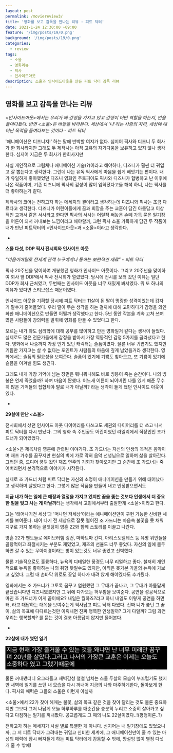 ```yaml
---
layout: post
permalink: /moviereview3/
title: '영화를 보고 감독을 만나는 리뷰 : 피트 닥터'
date: 2021-1-24 12:30:00 +09:00
feature: '/img/posts/19/0.png'
background: '/img/posts/19/0.png'
categories:
  - review
tags:
  - 소울
  - 영화리뷰
  - 픽사
  - 인사이드아웃
description: 소울과 인사이드아웃을 만든 피트 닥터 감독 리뷰 
---
```


## 영화를 보고 감독을 만나는 리뷰

*<인사이드아웃>에서는 우리가 왜 감정을 가지고 있고 감정이 어떤 역할을 하는지, 안을 들여다봤다. 반면 <소울>은 바깥을 바라본다. 세상에서 ‘나’라는 사람의 자리, 세상에 태어난 목적을 들여다보는 것이다 - 피트 닥터*



 '애니메이션은 디즈니지!' 하는 말에 반박할 여지가 없다. 심지어 픽사와 디즈니 두 회사가 한 회사라지만 그래도 두 제작사는 아직 고유의 자기다움을 보유하고 있지 않나 생각한다. 심지어 지금은 두 회사가 한회사지만

사실 개인적으로 그림체나 애니메이션 기술(?)이라고 해야하나, 디즈니가 훨씬 더 귀엽고 잘 뽑는다고 생각한다. 그런데 나는 유독 픽사에게 마음을 쉽게 빼앗기는 편이다. 내가 유일하게 좋아했었던 디즈니 영화인 주토피아도 픽사와 디즈니가 합병하고 난 이후에 나온 작품이며, 기존 디즈니에 픽사의 감성이 많이 입혀졌다고들 해석 하니, 나는 픽사를 더 좋아하는거 같다. 

제작사의 코어는 전하고자 하는 메세지의 결이라고 생각하는데 디즈니와 픽사는 조금 다르다고 생각한다. 디즈니가 어린이들에게 꿈과 희망을 주는 교훈이 담긴 아름답고 이상적인 교과서 같은 서사라고 한다면 픽사의 서사는 어릴적 써놓은 손떼 가득 묻은 일기장을 어른이 되서 꺼내보는 느낌이라고 해야할까, 그런 픽사 소울 가득하게 담긴 두 작품이 내가 만난 피트닥터의 <인사이드아웃>과 <소울>이라고 생각한다. 





-

**스물 다섯, DDP 픽사 전시회와 인사이드 아웃**





*“마음이야말로 전세계 관객 누구에게나 통하는 보편적인 재료” - 피트 닥터*



픽사 20주년을 맞이하여 개봉했던 영화가 인사이드 아웃이다. 그리고 20주년을 맞이하여 회사 앞 DDP에서 픽사 전시회가 열렸었다. 당시에 전시를 보러 갔던 이유는 일단 DDP가 회사 근처였고, 두번째는 인사이드 아웃을 너무 재밌게 봐서였다. 뭐 또 하나의 이유가 있다면 스티브잡스 때문이였다. 

인사이드 아웃을 기획할 당시에 피트 닥터는 11살이 된 딸이 명랑한 성격이었는데 갑자기 말수가 줄어들었다. 우리 딸이 무슨 생각을 하는 걸까에 대해 고민하다가 감정을 의인화한 애니메이션으로 만들면 어떨까 생각했다고 한다. 5년 동안 각본을 계속 고쳐 쓰며 많은 사람들이 창의력을 발휘해 영화를 만들 수 있었다고 한다. 

모르는 내가 봐도 심리학에 대해 공부를 많이하고 만든 영화일거 같다는 생각이 들었다. 실제로도 많은 전문가들에게 감정을 받아서 가장 역동적인 감정 5가지를 골라냈다고 한다. 영화에서 나중까지 가장 인기 있던 캐릭터는 슬픔이였다. 물론 너무 귀엽기도 했지만 기쁨만 가지고는 살 수 없다는 포인트가 사람들의 마음에 깊게 남았을거라 생각한다. 영화에서는 슬픔의 필요성을 보여준다. 슬픔이 있기에 기쁨도 찾아오고, 또 기쁨이 있기에 슬픔을 이겨낼 힘도 생긴다. 

그래도 내게 가장 기억에 남는 장면은 뭐니뭐니해도 바로 빙봉이 죽는 순간이다. 나의 빙봉은 언제 죽었을까? 하며 마음이 짠했다. 어느새 어른이 되어버린 나를 있게 해준 무수히 많은 기억들의 집합체야 말로 내가 아닐까? 라는 생각이 들게 했던 인사이드 아웃이였다. 



-

**29살에 만난 <소울>**



전시회에서 샀던 인사이드 아웃 다이어리를 다쓰고도 세권의 다이어리를 더 쓰고 나서 피트 닥터를 다시 만났다. 그의 영화 속 주인공도 어린이였던 라일리에서 직장인인 조가드너가 되어있었다.  

<소울>은 제목처럼 영혼에 관련된 이야기다. 조 가드너는 자신의 인생의 목적은 음악이며 재즈 가수를 꿈꾸지만 현실의 벽에 가로 막혀 음악 선생님으로 일하며 삶을 살아간다. 그러던 중, 드디어 꿈꿔 왔던 재즈 연주의 기회가 찾아오지만 그 순간에 조 가드너는 죽어버리면서 본격적으로 이야기가 시작된다. 

실제로 조 가드너 처럼 피트 닥터는 자신의 소명이 애니메이션을 만들기 위해 태어났다고 생각하며 살았다고 한다. 그렇게 많은 작품을 만들어 내고 인정받으면서도  

**지금 내가 하는 일에 큰 애정과 열정을 가지고 있지만 꿈을 좇는 것보다 인생에서 더 중요한 일을 잊고 사는 게 아닐까**라는 생각에서 고민에서부터 출발한게 <소울>이라고 한다. 

그는 '태어나기전 세상'과 '머나먼 저세상'이라는 애니메이션만이 구현 가능한 신비한 세계를 보여준다. 태어 나기 전 세상으로 잘못 떨어진 조 가드너는 마음속 불꽃을 못 채워 지구로 가지 못하는 골칫덩이 영혼 22와 함께 스토리를 이끌고 나간다. 

영혼 22가 멘토들로 에이브러햄 링컨, 마하트마 간디, 아리스토텔레스 등 유명 위인들을 골탕먹이고 좌절시키는 부분도 재밌었고, 재즈의 선율도 너무 좋았다. 자신의 일에 몰두하면 갈 수 있는 무아지경이라는 방이 있는것도 너무 좋았고 신박했다. 

물론 기술적으로도 훌륭하다, 뉴욕의 디테일한 풍경도 너무 리얼하고 좋다. 철저히 개인적으로 뉴욕을 좋아하는 나의 취향 탓일수도 있지만, 아직은 못가본 가을의 뉴욕에 가보고 싶었다. 그럼 내 손바닥 위로도 꽃잎 하나가 내려 앉게 해야겠다도 추가됬다. 

영화에서는 조 가드너가 그토록 꿈꾸고 염원했던 그 무대가 끝나고, 그 무대가 아름답게 끝났습니다면 디즈니였겠지만 그 뒤에 다가오는 허무함을 보여준다. 공연을 성공적으로 마친 조 가드너가 이게 끝이에요? 내일은 뭘하죠?라고 하니 내일도 이렇게 공연을 하면 돼, 라고 대답하는 대목을 보여주는게 픽사답고 피트 닥터 다웠다. 진짜 니가 쫓던 그 꿈이, 삶의 목표에 다다르는것만 이뤄내면 진짜 행복한 인생일까? 그게 다일까? 그럼 과연 우리는 행복할까? 를 묻는 것이 결코 아름답지 않지만 물어본다. 



-

**22살에 내가 썼던 일기**



![피트닥터이미지](/img/posts/19/1.jpeg)



물론 꺼내봤더니 오그라들고 새벽감성 철철 넘치는 스물 두살의 모습이 부끄럽기도 했지만 새벽에 일기를 쓰던 내 모습을 다시 꺼내어 지금의 나와 마주하게한다, 돌아보게 한다. 픽사의 매력은 그들의 소울은 이런게 아닐까 



<소울>에서 22가 찾아 헤매는 불꽃, 삶의 목표 같은 것을 찾아 달리는 것도 물론 중요하지만 그보다 그저 나답게 오늘 하루하루를 매순간을 충분히 누리고 소중히 살아가고 싶다고 다짐하는 일기를 꺼내봤다. 공교롭게도 그 때의 나도 22살이였다..!(평행이론..?)



전하고자 하는 메세지가 사실 별로 특별한 게 아니다. 심지어는 내 일기장에도 있었으니까, 그 저 피트 닥터가 그려내는 귀엽고 신비한 세계에, 그 애니메이션만이 줄 수 있는 마성의 매력에 잠시 빠져들게 하는 피트 닥터에게 감동할 수 밖에, 망설임 없이 별점 다섯개 줄 수 밖에! 
